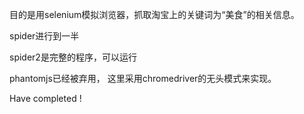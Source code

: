 目的是用selenium模拟浏览器，抓取淘宝上的关键词为“美食”的相关信息。

spider进行到一半

spider2是完整的程序，可以运行

phantomjs已经被弃用， 这里采用chromedriver的无头模式来实现。

Have completed !
